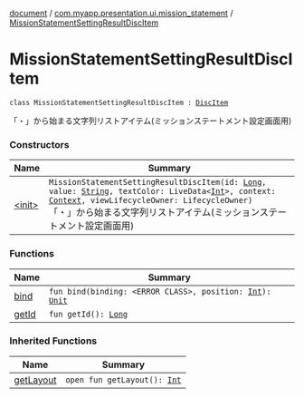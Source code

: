 [document](../../index.md) / [com.myapp.presentation.ui.mission_statement](../index.md) / [MissionStatementSettingResultDiscItem](./index.md)

# MissionStatementSettingResultDiscItem

`class MissionStatementSettingResultDiscItem : `[`DiscItem`](../../com.myapp.presentation.utils/-disc-item/index.md)

「・」から始まる文字列リストアイテム(ミッションステートメント設定画面用)

### Constructors

| Name | Summary |
|---|---|
| [&lt;init&gt;](-init-.md) | `MissionStatementSettingResultDiscItem(id: `[`Long`](https://kotlinlang.org/api/latest/jvm/stdlib/kotlin/-long/index.html)`, value: `[`String`](https://kotlinlang.org/api/latest/jvm/stdlib/kotlin/-string/index.html)`, textColor: LiveData<`[`Int`](https://kotlinlang.org/api/latest/jvm/stdlib/kotlin/-int/index.html)`>, context: `[`Context`](https://developer.android.com/reference/android/content/Context.html)`, viewLifecycleOwner: LifecycleOwner)`<br>「・」から始まる文字列リストアイテム(ミッションステートメント設定画面用) |

### Functions

| Name | Summary |
|---|---|
| [bind](bind.md) | `fun bind(binding: <ERROR CLASS>, position: `[`Int`](https://kotlinlang.org/api/latest/jvm/stdlib/kotlin/-int/index.html)`): `[`Unit`](https://kotlinlang.org/api/latest/jvm/stdlib/kotlin/-unit/index.html) |
| [getId](get-id.md) | `fun getId(): `[`Long`](https://kotlinlang.org/api/latest/jvm/stdlib/kotlin/-long/index.html) |

### Inherited Functions

| Name | Summary |
|---|---|
| [getLayout](../../com.myapp.presentation.utils/-disc-item/get-layout.md) | `open fun getLayout(): `[`Int`](https://kotlinlang.org/api/latest/jvm/stdlib/kotlin/-int/index.html) |
